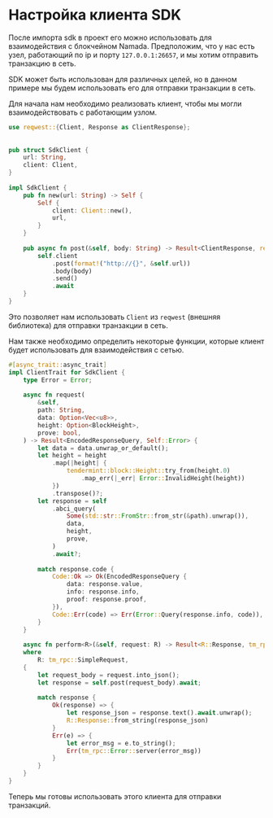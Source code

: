 # Настройка клиента SDK

После импорта sdk в проект его можно использовать для взаимодействия с блокчейном Namada. Предположим, что у нас есть узел, работающий по ip и порту `127.0.0.1:26657`, и мы хотим отправить транзакцию в сеть.

SDK может быть использован для различных целей, но в данном примере мы будем использовать его для отправки транзакции в сеть.

Для начала нам необходимо реализовать клиент, чтобы мы могли взаимодействовать с работающим узлом.

```rust
use reqwest::{Client, Response as ClientResponse};
 
 
pub struct SdkClient {
    url: String,
    client: Client,
}
 
impl SdkClient {
    pub fn new(url: String) -> Self {
        Self {
            client: Client::new(),
            url,
        }
    }
 
    pub async fn post(&self, body: String) -> Result<ClientResponse, reqwest::Error> {
        self.client
            .post(format!("http://{}", &self.url))
            .body(body)
            .send()
            .await
    }
}
```

Это позволяет нам использовать `Client` из `reqwest` (внешняя библиотека) для отправки транзакции в сеть.

Нам также необходимо определить некоторые функции, которые клиент будет использовать для взаимодействия с сетью.

```rust
#[async_trait::async_trait]
impl ClientTrait for SdkClient {
    type Error = Error;
 
    async fn request(
        &self,
        path: String,
        data: Option<Vec<u8>>,
        height: Option<BlockHeight>,
        prove: bool,
    ) -> Result<EncodedResponseQuery, Self::Error> {
        let data = data.unwrap_or_default();
        let height = height
            .map(|height| {
                tendermint::block::Height::try_from(height.0)
                    .map_err(|_err| Error::InvalidHeight(height))
            })
            .transpose()?;
        let response = self
            .abci_query(
                Some(std::str::FromStr::from_str(&path).unwrap()),
                data,
                height,
                prove,
            )
            .await?;
 
        match response.code {
            Code::Ok => Ok(EncodedResponseQuery {
                data: response.value,
                info: response.info,
                proof: response.proof,
            }),
            Code::Err(code) => Err(Error::Query(response.info, code)),
        }
    }
 
    async fn perform<R>(&self, request: R) -> Result<R::Response, tm_rpc::Error>
    where
        R: tm_rpc::SimpleRequest,
    {
        let request_body = request.into_json();
        let response = self.post(request_body).await;
 
        match response {
            Ok(response) => {
                let response_json = response.text().await.unwrap();
                R::Response::from_string(response_json)
            }
            Err(e) => {
                let error_msg = e.to_string();
                Err(tm_rpc::Error::server(error_msg))
            }
        }
    }
}
```

Теперь мы готовы использовать этого клиента для отправки транзакций.
